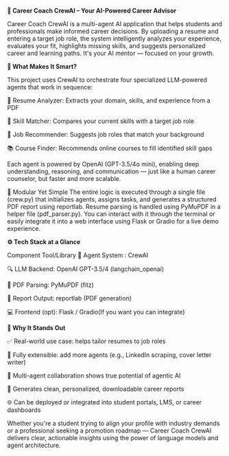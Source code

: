 **💼 Career Coach CrewAI – Your AI-Powered Career Advisor**

Career Coach CrewAI is a multi-agent AI application that helps students and professionals make informed career decisions. By uploading a resume and entering a target job role, the system intelligently analyzes your experience, evaluates your fit, highlights missing skills, and suggests personalized career and learning paths. It's your AI mentor — focused on your growth.

**🤖 What Makes It Smart?**

This project uses CrewAI to orchestrate four specialized LLM-powered agents that work in sequence:

📄 Resume Analyzer: Extracts your domain, skills, and experience from a PDF

🎯 Skill Matcher: Compares your current skills with a target job role

🧠 Job Recommender: Suggests job roles that match your background

📚 Course Finder: Recommends online courses to fill identified skill gaps

Each agent is powered by OpenAI (GPT-3.5/4o mini), enabling deep understanding, reasoning, and communication — just like a human career counselor, but faster and more scalable.

🧩 Modular Yet Simple
The entire logic is executed through a single file (crew.py) that initializes agents, assigns tasks, and generates a structured PDF report using reportlab. Resume parsing is handled using PyMuPDF in a helper file (pdf_parser.py). You can interact with it through the terminal or easily integrate it into a web interface using Flask or Gradio for a live demo experience.

**⚙️ Tech Stack at a Glance**

Component	Tool/Library
🤖 Agent System :	CrewAI

🔍 LLM Backend:	OpenAI GPT-3.5/4 (langchain_openai)

📄 PDF Parsing:	PyMuPDF (fitz)

📝 Report Output:	reportlab (PDF generation)

💻 Frontend (opt):	Flask / Gradio(If you want you can integrate)


**🚀 Why It Stands Out**

✅ Real-world use case: helps tailor resumes to job roles

🔁 Fully extensible: add more agents (e.g., LinkedIn scraping, cover letter writer)

🧠 Multi-agent collaboration shows true potential of agentic AI

📝 Generates clean, personalized, downloadable career reports

🌐 Can be deployed or integrated into student portals, LMS, or career dashboards

Whether you're a student trying to align your profile with industry demands or a professional seeking a promotion roadmap — Career Coach CrewAI delivers clear, actionable insights using the power of language models and agent architecture.

